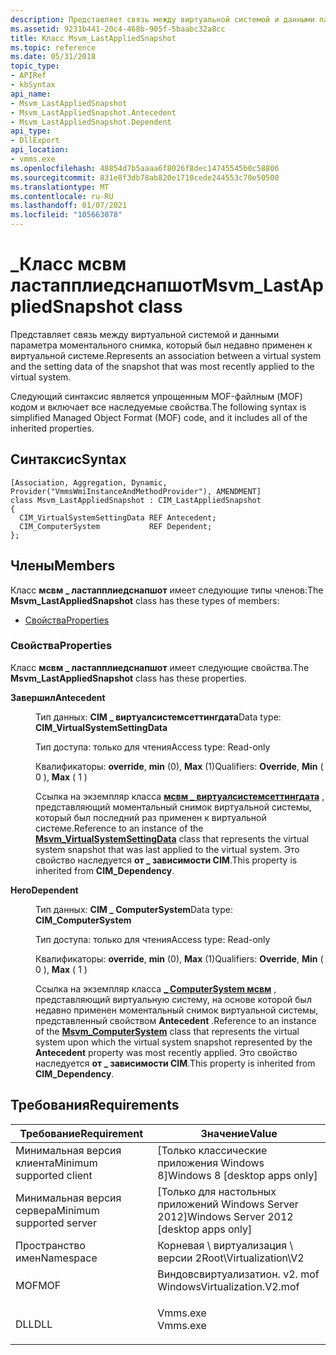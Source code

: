 ```yaml
---
description: Представляет связь между виртуальной системой и данными параметра моментального снимка, который был недавно применен к виртуальной системе.
ms.assetid: 9231b441-20c4-468b-905f-5baabc32a8cc
title: Класс Msvm_LastAppliedSnapshot
ms.topic: reference
ms.date: 05/31/2018
topic_type:
- APIRef
- kbSyntax
api_name:
- Msvm_LastAppliedSnapshot
- Msvm_LastAppliedSnapshot.Antecedent
- Msvm_LastAppliedSnapshot.Dependent
api_type:
- DllExport
api_location:
- vmms.exe
ms.openlocfilehash: 48854d7b5aaaa6f8026f8dec14745545b0c58806
ms.sourcegitcommit: 831e8f3db78ab820e1710cede244553c70e50500
ms.translationtype: MT
ms.contentlocale: ru-RU
ms.lasthandoff: 01/07/2021
ms.locfileid: "105663078"
---
```

# <a name="msvm_lastappliedsnapshot-class"></a><span data-ttu-id="43c3d-103">\_Класс мсвм ластапплиедснапшот</span><span class="sxs-lookup"><span data-stu-id="43c3d-103">Msvm\_LastAppliedSnapshot class</span></span>

<span data-ttu-id="43c3d-104">Представляет связь между виртуальной системой и данными параметра моментального снимка, который был недавно применен к виртуальной системе.</span><span class="sxs-lookup"><span data-stu-id="43c3d-104">Represents an association between a virtual system and the setting data of the snapshot that was most recently applied to the virtual system.</span></span>

<span data-ttu-id="43c3d-105">Следующий синтаксис является упрощенным MOF-файлным (MOF) кодом и включает все наследуемые свойства.</span><span class="sxs-lookup"><span data-stu-id="43c3d-105">The following syntax is simplified Managed Object Format (MOF) code, and it includes all of the inherited properties.</span></span>

## <a name="syntax"></a><span data-ttu-id="43c3d-106">Синтаксис</span><span class="sxs-lookup"><span data-stu-id="43c3d-106">Syntax</span></span>

``` syntax
[Association, Aggregation, Dynamic, Provider("VmmsWmiInstanceAndMethodProvider"), AMENDMENT]
class Msvm_LastAppliedSnapshot : CIM_LastAppliedSnapshot
{
  CIM_VirtualSystemSettingData REF Antecedent;
  CIM_ComputerSystem           REF Dependent;
};
```

## <a name="members"></a><span data-ttu-id="43c3d-107">Члены</span><span class="sxs-lookup"><span data-stu-id="43c3d-107">Members</span></span>

<span data-ttu-id="43c3d-108">Класс **мсвм \_ ластапплиедснапшот** имеет следующие типы членов:</span><span class="sxs-lookup"><span data-stu-id="43c3d-108">The **Msvm\_LastAppliedSnapshot** class has these types of members:</span></span>

-   [<span data-ttu-id="43c3d-109">Свойства</span><span class="sxs-lookup"><span data-stu-id="43c3d-109">Properties</span></span>](#properties)

### <a name="properties"></a><span data-ttu-id="43c3d-110">Свойства</span><span class="sxs-lookup"><span data-stu-id="43c3d-110">Properties</span></span>

<span data-ttu-id="43c3d-111">Класс **мсвм \_ ластапплиедснапшот** имеет следующие свойства.</span><span class="sxs-lookup"><span data-stu-id="43c3d-111">The **Msvm\_LastAppliedSnapshot** class has these properties.</span></span>

<dl> <dt>

<span data-ttu-id="43c3d-112">**Завершил**</span><span class="sxs-lookup"><span data-stu-id="43c3d-112">**Antecedent**</span></span>
</dt> <dd> <dl> <dt>

<span data-ttu-id="43c3d-113">Тип данных: **CIM \_ виртуалсистемсеттингдата**</span><span class="sxs-lookup"><span data-stu-id="43c3d-113">Data type: **CIM\_VirtualSystemSettingData**</span></span>
</dt> <dt>

<span data-ttu-id="43c3d-114">Тип доступа: только для чтения</span><span class="sxs-lookup"><span data-stu-id="43c3d-114">Access type: Read-only</span></span>
</dt> <dt>

<span data-ttu-id="43c3d-115">Квалификаторы: **override**, **min** (0), **Max** (1)</span><span class="sxs-lookup"><span data-stu-id="43c3d-115">Qualifiers: **Override**, **Min** ( 0 ), **Max** ( 1 )</span></span>
</dt> </dl>

<span data-ttu-id="43c3d-116">Ссылка на экземпляр класса [**мсвм \_ виртуалсистемсеттингдата**](msvm-virtualsystemsettingdata.md) , представляющий моментальный снимок виртуальной системы, который был последний раз применен к виртуальной системе.</span><span class="sxs-lookup"><span data-stu-id="43c3d-116">Reference to an instance of the [**Msvm\_VirtualSystemSettingData**](msvm-virtualsystemsettingdata.md) class that represents the virtual system snapshot that was last applied to the virtual system.</span></span> <span data-ttu-id="43c3d-117">Это свойство наследуется **от \_ зависимости CIM**.</span><span class="sxs-lookup"><span data-stu-id="43c3d-117">This property is inherited from **CIM\_Dependency**.</span></span>

</dd> <dt>

<span data-ttu-id="43c3d-118">**Него**</span><span class="sxs-lookup"><span data-stu-id="43c3d-118">**Dependent**</span></span>
</dt> <dd> <dl> <dt>

<span data-ttu-id="43c3d-119">Тип данных: **CIM \_ ComputerSystem**</span><span class="sxs-lookup"><span data-stu-id="43c3d-119">Data type: **CIM\_ComputerSystem**</span></span>
</dt> <dt>

<span data-ttu-id="43c3d-120">Тип доступа: только для чтения</span><span class="sxs-lookup"><span data-stu-id="43c3d-120">Access type: Read-only</span></span>
</dt> <dt>

<span data-ttu-id="43c3d-121">Квалификаторы: **override**, **min** (0), **Max** (1)</span><span class="sxs-lookup"><span data-stu-id="43c3d-121">Qualifiers: **Override**, **Min** ( 0 ), **Max** ( 1 )</span></span>
</dt> </dl>

<span data-ttu-id="43c3d-122">Ссылка на экземпляр класса [**\_ ComputerSystem мсвм**](msvm-computersystem.md) , представляющий виртуальную систему, на основе которой был недавно применен моментальный снимок виртуальной системы, представленный свойством **Antecedent** .</span><span class="sxs-lookup"><span data-stu-id="43c3d-122">Reference to an instance of the [**Msvm\_ComputerSystem**](msvm-computersystem.md) class that represents the virtual system upon which the virtual system snapshot represented by the **Antecedent** property was most recently applied.</span></span> <span data-ttu-id="43c3d-123">Это свойство наследуется **от \_ зависимости CIM**.</span><span class="sxs-lookup"><span data-stu-id="43c3d-123">This property is inherited from **CIM\_Dependency**.</span></span>

</dd> </dl>

## <a name="requirements"></a><span data-ttu-id="43c3d-124">Требования</span><span class="sxs-lookup"><span data-stu-id="43c3d-124">Requirements</span></span>



| <span data-ttu-id="43c3d-125">Требование</span><span class="sxs-lookup"><span data-stu-id="43c3d-125">Requirement</span></span> | <span data-ttu-id="43c3d-126">Значение</span><span class="sxs-lookup"><span data-stu-id="43c3d-126">Value</span></span> |
|-------------------------------------|---------------------------------------------------------------------------------------------------------|
| <span data-ttu-id="43c3d-127">Минимальная версия клиента</span><span class="sxs-lookup"><span data-stu-id="43c3d-127">Minimum supported client</span></span><br/> | <span data-ttu-id="43c3d-128">\[Только классические приложения Windows 8\]</span><span class="sxs-lookup"><span data-stu-id="43c3d-128">Windows 8 \[desktop apps only\]</span></span><br/>                                                              |
| <span data-ttu-id="43c3d-129">Минимальная версия сервера</span><span class="sxs-lookup"><span data-stu-id="43c3d-129">Minimum supported server</span></span><br/> | <span data-ttu-id="43c3d-130">\[Только для настольных приложений Windows Server 2012\]</span><span class="sxs-lookup"><span data-stu-id="43c3d-130">Windows Server 2012 \[desktop apps only\]</span></span><br/>                                                    |
| <span data-ttu-id="43c3d-131">Пространство имен</span><span class="sxs-lookup"><span data-stu-id="43c3d-131">Namespace</span></span><br/>                | <span data-ttu-id="43c3d-132">Корневая \\ виртуализация \\ версии 2</span><span class="sxs-lookup"><span data-stu-id="43c3d-132">Root\\Virtualization\\V2</span></span><br/>                                                                     |
| <span data-ttu-id="43c3d-133">MOF</span><span class="sxs-lookup"><span data-stu-id="43c3d-133">MOF</span></span><br/>                      | <dl> <span data-ttu-id="43c3d-134"><dt>Виндовсвиртуализатион. v2. mof</dt></span><span class="sxs-lookup"><span data-stu-id="43c3d-134"><dt>WindowsVirtualization.V2.mof</dt></span></span> </dl> |
| <span data-ttu-id="43c3d-135">DLL</span><span class="sxs-lookup"><span data-stu-id="43c3d-135">DLL</span></span><br/>                      | <dl> <span data-ttu-id="43c3d-136"><dt>Vmms.exe</dt></span><span class="sxs-lookup"><span data-stu-id="43c3d-136"><dt>Vmms.exe</dt></span></span> </dl>                     |



 

 





